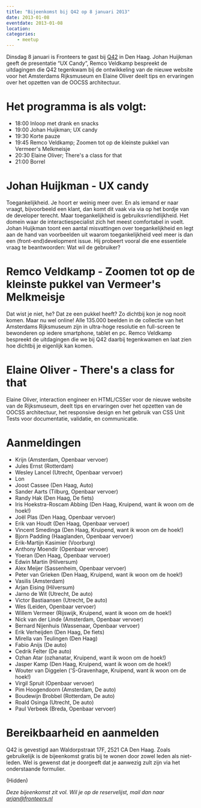 ```yaml
---
title: "Bijeenkomst bij Q42 op 8 januari 2013"
date: 2013-01-08
eventdate: 2013-01-08
location: 
categories: 
    - meetup
---
```

Dinsdag 8 januari is Fronteers te gast bij [Q42](http://www.q42.nl) in Den Haag. Johan Huijkman geeft de presentatie “UX Candy”, Remco Veldkamp bespreekt de uitdagingen die Q42 tegenkwam bij de ontwikkeling van de nieuwe website voor het Amsterdams Rijksmuseum en Elaine Oliver deelt tips en ervaringen over het opzetten van de OOCSS architectuur.

# Het programma is als volgt:

* 18:00 Inloop met drank en snacks
* 19:00 Johan Huijkman; UX candy
* 19:30 Korte pauze
* 19:45 Remco Veldkamp; Zoomen tot op de kleinste pukkel van Vermeer's Melkmeisje
* 20:30 Elaine Oliver; There's a class for that
* 21:00 Borrel

# Johan Huijkman - UX candy

Toegankelijkheid. Je hoort er weinig meer over. En als iemand er naar vraagt, bijvoorbeeld een klant, dan komt dit vaak via via op het bordje van de developer terecht. Maar toegankelijkheid is gebruiksvriendlijkheid. Het domein waar de interactiespecialist zich het meest comfortabel in voelt. Johan Huijkman toont een aantal misvattingen over toegankelijkheid en legt aan de hand van voorbeelden uit waarom toegankelijkheid veel meer is dan een (front-end)development issue. Hij probeert vooral die ene essentiele vraag te beantwoorden: Wat wil de gebruiker?

# Remco Veldkamp - Zoomen tot op de kleinste pukkel van Vermeer's Melkmeisje

Dat wist je niet, he? Dat ze een pukkel heeft? Zo dichtbij kon je nog nooit komen. Maar nu wel online! Alle 135.000 beelden in de collectie van het Amsterdams Rijksmuseum zijn in ultra-hoge resolutie en full-screen te bewonderen op iedere smartphone, tablet en pc. Remco Veldkamp bespreekt de uitdagingen die we bij Q42 daarbij tegenkwamen en laat zien hoe dichtbij je eigenlijk kan komen.

# Elaine Oliver - There's a class for that

Elaine Oliver, interaction engineer en HTML/CSSer voor de nieuwe website van de Rijksmuseum, deelt tips en ervaringen over het opzetten van de OOCSS architectuur, het responsive design en het gebruik van CSS Unit Tests voor documentatie, validatie, en communicatie.

# Aanmeldingen

* Krijn (Amsterdam, Openbaar vervoer)
* Jules Ernst (Rotterdam)
* Wesley Lancel (Utrecht, Openbaar vervoer)
* Lon
* Joost Cassee (Den Haag, Auto)
* Sander Aarts (Tilburg, Openbaar vervoer)
* Randy Hak (Den Haag, De fiets)
* Iris Hoekstra-Roscam Abbing (Den Haag, Kruipend, want ik woon om de hoek!)
* Joël Plas (Den Haag, Openbaar vervoer)
* Erik van Houdt (Den Haag, Openbaar vervoer)
* Vincent Smedinga (Den Haag, Kruipend, want ik woon om de hoek!)
* Bjorn Padding	(Haaglanden, Openbaar vervoer)
* Erik-Martijn Kasimier (Voorburg)
* Anthony Moendir (Openbaar vervoer)
* Yoeran (Den Haag, Openbaar vervoer)
* Edwin Martin (Hilversum)
* Alex Meijer (Sassenheim, Openbaar vervoer)
* Peter van Grieken (Den Haag, Kruipend, want ik woon om de hoek!)
* Vasilis (Amsterdam)
* Arjan Eising (Hilversum)
* Jarno de Wit (Utrecht, De auto)
* Victor Bastiaansen (Utrecht, De auto)
* Wes (Leiden, Openbaar vervoer)
* Willem Vermeer (Rijswijk, Kruipend, want ik woon om de hoek!)
* Nick van der Linde (Amsterdam, Openbaar vervoer)
* Bernard Nijenhuis (Wassenaar, Openbaar vervoer)
* Erik Verheijden (Den Haag, De fiets)
* Mirella van Teulingen (Den Haag)
* Fabio Anijs (De auto)
* Cedrik Felter (De auto)
* Ozhan Atar  (ozhanatar, Kruipend, want ik woon om de hoek!)
* Jasper Kamp (Den Haag, Kruipend, want ik woon om de hoek!)
* Wouter van Diggelen ('S-Gravenhage, Kruipend, want ik woon om de hoek!)
* Virgil Spruit (Openbaar vervoer)
* Pim Hoogendoorn (Amsterdam, De auto)
* Boudewijn Brobbel (Rotterdam, De auto)
* Roald Osinga (Utrecht, De auto)
* Paul Verbeek (Breda, Openbaar vervoer)

# Bereikbaarheid en aanmelden

Q42 is gevestigd aan Waldorpstraat 17F, 2521 CA Den Haag. Zoals gebruikelijk is de bijeenkomst gratis bij te wonen door zowel leden als niet-leden. Wel is gewenst dat je doorgeeft dat je aanwezig zult zijn via het onderstaande formulier.

(Hidden)

*Deze bijeenkomst zit vol. Wil je op de reservelijst, mail dan naar <arjan@fronteers.nl>*